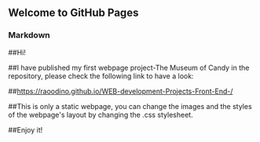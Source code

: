 ## Welcome to GitHub Pages


### Markdown

##Hi!

##I have published my first webpage project-The Museum of Candy in the repository, please check the following link to have a look:

##https://raoodino.github.io/WEB-development-Projects-Front-End-/


##This is only a static webpage, you can change the images and the styles of the webpage's layout by changing the .css stylesheet.


##Enjoy it!
